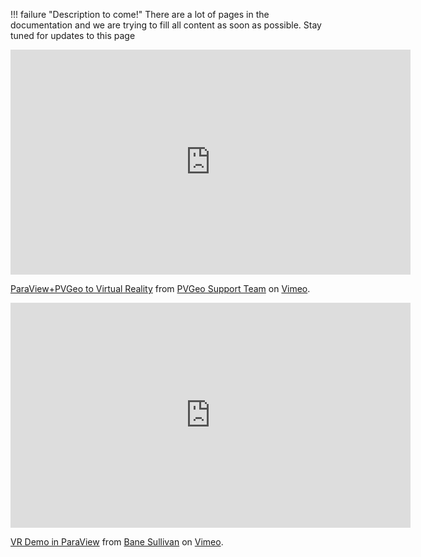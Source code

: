 !!! failure "Description to come!"
    There are a lot of pages in the documentation and we are trying to fill all content as soon as possible. Stay tuned for updates to this page


<iframe src="https://player.vimeo.com/video/294443863" width="640" height="360" frameborder="0" webkitallowfullscreen mozallowfullscreen allowfullscreen></iframe>
<p><a href="https://vimeo.com/294443863">ParaView+PVGeo to Virtual Reality</a> from <a href="https://vimeo.com/user82050125">PVGeo Support Team</a> on <a href="https://vimeo.com">Vimeo</a>.</p>


<iframe src="https://player.vimeo.com/video/274979102" width="640" height="360" frameborder="0" webkitallowfullscreen mozallowfullscreen allowfullscreen></iframe>
<p><a href="https://vimeo.com/274979102">VR Demo in ParaView</a> from <a href="https://vimeo.com/user82050125">Bane Sullivan</a> on <a href="https://vimeo.com">Vimeo</a>.</p>
